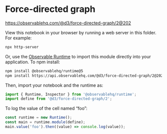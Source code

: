 # Force-directed graph

https://observablehq.com/@d3/force-directed-graph/2@202

View this notebook in your browser by running a web server in this folder. For
example:

```sh
npx http-server
```

Or, use the [Observable Runtime](https://github.com/observablehq/runtime) to
import this module directly into your application. To npm install:

```sh
npm install @observablehq/runtime@5
npm install https://api.observablehq.com/@d3/force-directed-graph/2@202.tgz?v=3
```

Then, import your notebook and the runtime as:

```js
import { Runtime, Inspector } from '@observablehq/runtime';
import define from '@d3/force-directed-graph/2';
```

To log the value of the cell named “foo”:

```js
const runtime = new Runtime();
const main = runtime.module(define);
main.value('foo').then((value) => console.log(value));
```
